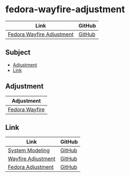 

# fedora-wayfire-adjustment

| Link | GitHub |
| ---- | ------ |
| [Fedora Wayfire Adjustment](https://samwhelp.github.io/fedora-wayfire-adjustment/) | [GitHub](https://github.com/samwhelp/fedora-wayfire-adjustment) |




## Subject

* [Adjustment](#adjustment)
* [Link](#link)




## Adjustment

| Adjustment |
| -------- |
| [Fedora Wayfire](https://github.com/samwhelp/fedora-wayfire-adjustment/tree/main/prototype/main/wayfire-config/Main) |




## Link

| Link | GitHub |
| ---- | ------ |
| [System Modeling](https://samwhelp.github.io/system-modeling/) | [GitHub](https://github.com/samwhelp/system-modeling) |
| [Wayfire Adjustment](https://samwhelp.github.io/wayfire-adjustment/) | [GitHub](https://github.com/samwhelp/wayfire-adjustment) |
| [Fedora Adjustment](https://samwhelp.github.io/fedora-adjustment/) | [GitHub](https://github.com/samwhelp/fedora-adjustment) |
